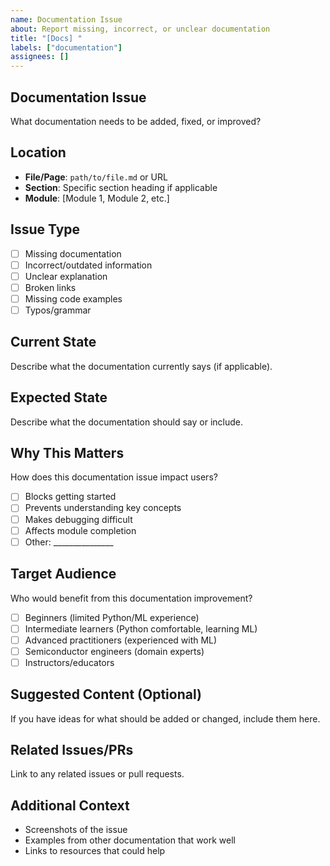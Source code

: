 ```yaml
---
name: Documentation Issue
about: Report missing, incorrect, or unclear documentation
title: "[Docs] "
labels: ["documentation"]
assignees: []
---
```


## Documentation Issue
What documentation needs to be added, fixed, or improved?

## Location
- **File/Page**: `path/to/file.md` or URL
- **Section**: Specific section heading if applicable
- **Module**: [Module 1, Module 2, etc.]

## Issue Type
- [ ] Missing documentation
- [ ] Incorrect/outdated information
- [ ] Unclear explanation
- [ ] Broken links
- [ ] Missing code examples
- [ ] Typos/grammar

## Current State
Describe what the documentation currently says (if applicable).

## Expected State
Describe what the documentation should say or include.

## Why This Matters
How does this documentation issue impact users?

- [ ] Blocks getting started
- [ ] Prevents understanding key concepts
- [ ] Makes debugging difficult
- [ ] Affects module completion
- [ ] Other: _______________

## Target Audience
Who would benefit from this documentation improvement?

- [ ] Beginners (limited Python/ML experience)
- [ ] Intermediate learners (Python comfortable, learning ML)
- [ ] Advanced practitioners (experienced with ML)
- [ ] Semiconductor engineers (domain experts)
- [ ] Instructors/educators

## Suggested Content (Optional)
If you have ideas for what should be added or changed, include them here.

## Related Issues/PRs
Link to any related issues or pull requests.

## Additional Context
- Screenshots of the issue
- Examples from other documentation that work well
- Links to resources that could help
